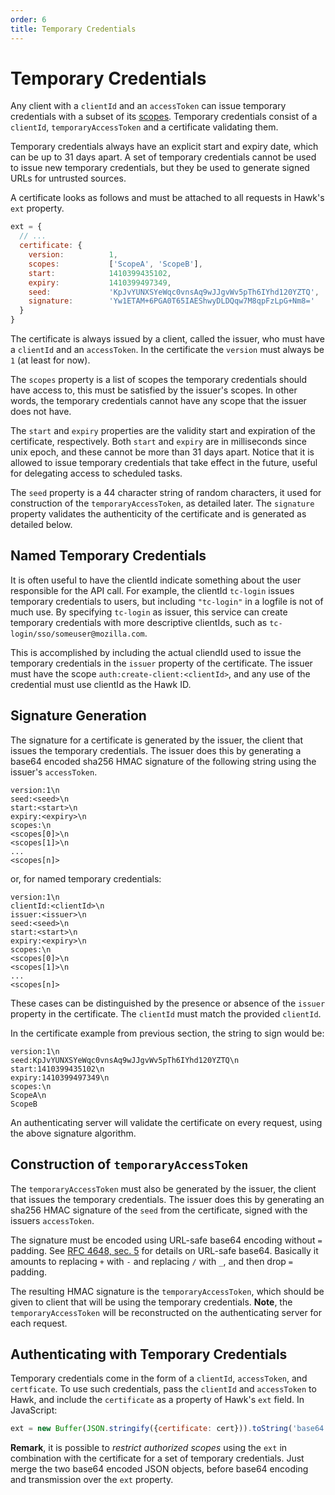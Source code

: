 ```yaml
---
order: 6
title: Temporary Credentials
---
```

Temporary Credentials
=====================

Any client with a `clientId` and an `accessToken` can issue temporary
credentials with a subset of its [scopes](../scopes/). Temporary credentials consist of
a `clientId`, `temporaryAccessToken` and a certificate validating them.

Temporary credentials always have an explicit start and expiry date, which can
be up to 31 days apart. A set of temporary credentials cannot be used to issue
new temporary credentials, but they be used to generate signed URLs for
untrusted sources.

A certificate looks as follows and must be attached to all requests in Hawk's `ext` property.

```js
ext = {
  // ...
  certificate: {
    version:          1,
    scopes:           ['ScopeA', 'ScopeB'],
    start:            1410399435102,
    expiry:           1410399497349,
    seed:             'KpJvYUNXSYeWqc0vnsAq9wJJgvWv5pTh6IYhd120YZTQ',
    signature:        'Yw1ETAM+6PGA0T65IAEShwyDLDQqw7M8qpFzLpG+Nm8='
  }
}
```

The certificate is always issued by a client, called the issuer, who must
have a `clientId` and an `accessToken`. In the certificate the `version` must
always be `1` (at least for now).

The `scopes` property is a list of scopes the temporary credentials should have
access to, this must be satisfied by the issuer's scopes.  In other words, the
temporary credentials cannot have any scope that the issuer does not have.

The `start` and `expiry` properties are the validity start and expiration of the
certificate, respectively. Both `start` and `expiry` are in milliseconds since
unix epoch, and these cannot be more than 31 days apart. Notice that it is
allowed to issue temporary credentials that take effect in the future, useful
for delegating access to scheduled tasks.

The `seed` property is a 44 character string of random characters, it used for
construction of the `temporaryAccessToken`, as detailed later. The `signature`
property validates the authenticity of the certificate and is generated as
detailed below.

Named Temporary Credentials
---------------------------

It is often useful to have the clientId indicate something about the user
responsible for the API call.  For example, the clientId `tc-login` issues
temporary credentials to users, but including `"tc-login"` in a logfile is not
of much use.  By specifying `tc-login` as issuer, this service can create
temporary credentials with more descriptive clientIds, such as
`tc-login/sso/someuser@mozilla.com`.

This is accomplished by including the actual cliendId used to issue the
temporary credentials in the  `issuer` property of the certificate.  The
issuer must have the scope `auth:create-client:<clientId>`, and any use of the
credential must use clientId as the Hawk ID.

Signature Generation
--------------------
The signature for a certificate is generated by the issuer, the client that
issues the temporary credentials. The issuer does this by generating a
base64 encoded sha256 HMAC signature of the following string using the
issuer's `accessToken`.

```
version:1\n
seed:<seed>\n
start:<start>\n
expiry:<expiry>\n
scopes:\n
<scopes[0]>\n
<scopes[1]>\n
...
<scopes[n]>
```

or, for named temporary credentials:

```
version:1\n
clientId:<clientId>\n
issuer:<issuer>\n
seed:<seed>\n
start:<start>\n
expiry:<expiry>\n
scopes:\n
<scopes[0]>\n
<scopes[1]>\n
...
<scopes[n]>
```

These cases can be distinguished by the presence or absence of the `issuer`
property in the certificate.  The `clientId` must match the provided
`clientId`.

In the certificate example from previous section, the string to sign would be:

```
version:1\n
seed:KpJvYUNXSYeWqc0vnsAq9wJJgvWv5pTh6IYhd120YZTQ\n
start:1410399435102\n
expiry:1410399497349\n
scopes:\n
ScopeA\n
ScopeB
```

An authenticating server will validate the certificate on every request, using
the above signature algorithm.


Construction of `temporaryAccessToken`
--------------------------------------
The `temporaryAccessToken` must also be generated by the issuer, the client
that issues the temporary credentials. The issuer does this by generating an
sha256 HMAC signature of the `seed` from the certificate, signed with the
issuers `accessToken`.

The signature must be encoded using URL-safe base64 encoding without `=`
padding. See [RFC 4648, sec. 5](http://tools.ietf.org/html/rfc4648#section-5)
for details on URL-safe base64. Basically it amounts to replacing `+` with `-`
and replacing `/` with `_`, and then drop `=` padding.

The resulting HMAC signature is the `temporaryAccessToken`, which should be
given to client that will be using the temporary credentials. **Note**, the
`temporaryAccessToken` will be reconstructed on the authenticating server for
each request.


Authenticating with Temporary Credentials
-----------------------------------------

Temporary credentials come in the form of a `clientId`, `accessToken`, and
`certficate`.  To use such credentials, pass the `clientId` and `accessToken` to Hawk,
and include the `certificate` as a property of Hawk's `ext` field.  In JavaScript:

```js
ext = new Buffer(JSON.stringify({certificate: cert})).toString('base64');
```

**Remark**, it is possible to _restrict authorized scopes_ using the `ext` in
combination with the certificate for a set of temporary credentials. Just merge
the two base64 encoded JSON objects, before base64 encoding and transmission
over the `ext` property.
